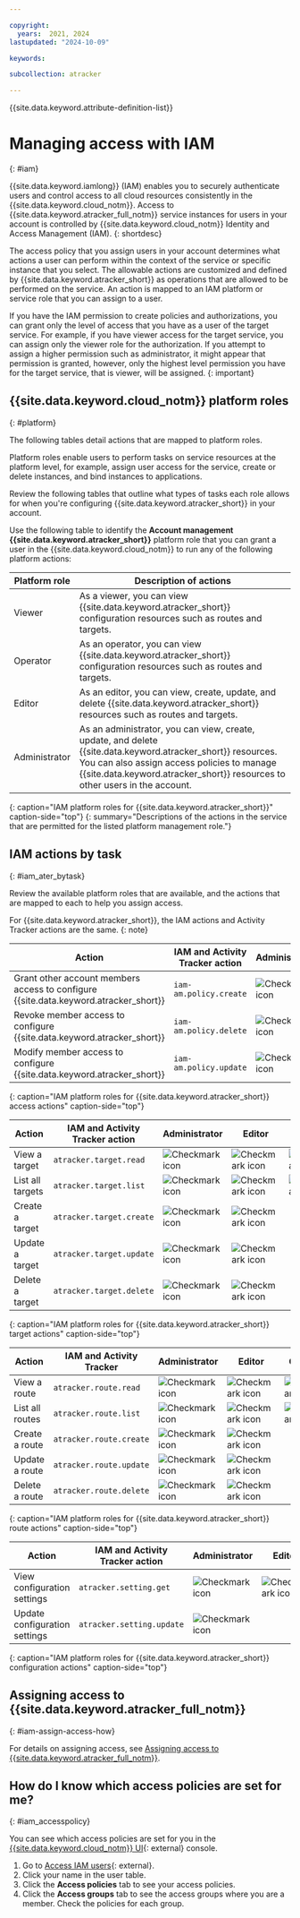 ```yaml
---

copyright:
  years:  2021, 2024
lastupdated: "2024-10-09"

keywords:

subcollection: atracker

---
```


{{site.data.keyword.attribute-definition-list}}


# Managing access with IAM
{: #iam}

{{site.data.keyword.iamlong}} (IAM) enables you to securely authenticate users and control access to all cloud resources consistently in the {{site.data.keyword.cloud_notm}}. Access to {{site.data.keyword.atracker_full_notm}} service instances for users in your account is controlled by {{site.data.keyword.cloud_notm}} Identity and Access Management (IAM).
{: shortdesc}

The access policy that you assign users in your account determines what actions a user can perform within the context of the service or specific instance that you select. The allowable actions are customized and defined by {{site.data.keyword.atracker_short}} as operations that are allowed to be performed on the service. An action is mapped to an IAM platform or service role that you can assign to a user.

If you have the IAM permission to create policies and authorizations, you can grant only the level of access that you have as a user of the target service. For example, if you have viewer access for the target service, you can assign only the viewer role for the authorization. If you attempt to assign a higher permission such as administrator, it might appear that permission is granted, however, only the highest level permission you have for the target service, that is viewer, will be assigned. 
{: important}


## {{site.data.keyword.cloud_notm}} platform roles
{: #platform}

The following tables detail actions that are mapped to platform roles.

Platform roles enable users to perform tasks on service resources at the platform level, for example, assign user access for the service, create or delete instances, and bind instances to applications.

Review the following tables that outline what types of tasks each role allows for when you're configuring {{site.data.keyword.atracker_short}} in your account.

Use the following table to identify the **Account management** **{{site.data.keyword.atracker_short}}** platform role that you can grant a user in the {{site.data.keyword.cloud_notm}} to run any of the following platform actions:

| Platform role            | Description of actions |
|--------------------------|------------------------|
| Viewer                   | As a viewer, you can view {{site.data.keyword.atracker_short}} configuration resources such as routes and targets. |
| Operator                 | As an operator, you can view {{site.data.keyword.atracker_short}} configuration resources such as routes and targets. |
| Editor                   | As an editor, you can view, create, update, and delete {{site.data.keyword.atracker_short}} resources such as routes and targets. |
| Administrator            | As an administrator, you can view, create, update, and delete {{site.data.keyword.atracker_short}} resources. You can also assign access policies to manage {{site.data.keyword.atracker_short}} resources to other users in the account. |
{: caption="IAM platform roles for {{site.data.keyword.atracker_short}}" caption-side="top"}
{: summary="Descriptions of the actions in the service that are permitted for the listed platform management role."}


## IAM actions by task
{: #iam_ater_bytask}

Review the available platform roles that are available, and the actions that are mapped to each to help you assign access.

For {{site.data.keyword.atracker_short}}, the IAM actions and Activity Tracker actions are the same.
{: note}


| Action | IAM and Activity Tracker action | Administrator | Editor | Operator | Viewer |
|--------|------------|---------------|--------|-----------|--------|
| Grant other account members access to configure {{site.data.keyword.atracker_short}} | `iam-am.policy.create` |![Checkmark icon](../../icons/checkmark-icon.svg) | | | |
| Revoke member access to configure {{site.data.keyword.atracker_short}} | `iam-am.policy.delete` | ![Checkmark icon](../../icons/checkmark-icon.svg) | | | |
| Modify member access to configure {{site.data.keyword.atracker_short}}  | `iam-am.policy.update` | ![Checkmark icon](../../icons/checkmark-icon.svg) | | | |
{: caption="IAM platform roles for {{site.data.keyword.atracker_short}} access actions" caption-side="top"}


| Action | IAM and Activity Tracker action | Administrator | Editor | Operator | Viewer |
|--------|------------|---------------|--------|-----------|--------|
| View a target      | `atracker.target.read` |![Checkmark icon](../../icons/checkmark-icon.svg) |![Checkmark icon](../../icons/checkmark-icon.svg) |![Checkmark icon](../../icons/checkmark-icon.svg) |![Checkmark icon](../../icons/checkmark-icon.svg) |
| List all targets   | `atracker.target.list` |![Checkmark icon](../../icons/checkmark-icon.svg) |![Checkmark icon](../../icons/checkmark-icon.svg) |![Checkmark icon](../../icons/checkmark-icon.svg) |![Checkmark icon](../../icons/checkmark-icon.svg) |
| Create a target    | `atracker.target.create` |![Checkmark icon](../../icons/checkmark-icon.svg) |![Checkmark icon](../../icons/checkmark-icon.svg) | | |
| Update a target    | `atracker.target.update` |![Checkmark icon](../../icons/checkmark-icon.svg) |![Checkmark icon](../../icons/checkmark-icon.svg) | | |
| Delete a target    | `atracker.target.delete` |![Checkmark icon](../../icons/checkmark-icon.svg) |![Checkmark icon](../../icons/checkmark-icon.svg) | | |
{: caption="IAM platform roles for {{site.data.keyword.atracker_short}} target actions" caption-side="top"}

| Action | IAM and Activity Tracker | Administrator | Editor | Operator | Viewer |
|--------|------------|---------------|--------|-----------|--------|
| View a route | `atracker.route.read` |![Checkmark icon](../../icons/checkmark-icon.svg) |![Checkmark icon](../../icons/checkmark-icon.svg) |![Checkmark icon](../../icons/checkmark-icon.svg) |![Checkmark icon](../../icons/checkmark-icon.svg) |
| List all routes | `atracker.route.list` |![Checkmark icon](../../icons/checkmark-icon.svg) |![Checkmark icon](../../icons/checkmark-icon.svg) |![Checkmark icon](../../icons/checkmark-icon.svg) |![Checkmark icon](../../icons/checkmark-icon.svg) |
| Create a route | `atracker.route.create` |![Checkmark icon](../../icons/checkmark-icon.svg) |![Checkmark icon](../../icons/checkmark-icon.svg) | | |
| Update a route | `atracker.route.update` |![Checkmark icon](../../icons/checkmark-icon.svg) |![Checkmark icon](../../icons/checkmark-icon.svg) | | |
| Delete a route | `atracker.route.delete` |![Checkmark icon](../../icons/checkmark-icon.svg) |![Checkmark icon](../../icons/checkmark-icon.svg) | | |
{: caption="IAM platform roles for {{site.data.keyword.atracker_short}} route actions" caption-side="top"}


| Action | IAM and Activity Tracker action | Administrator | Editor | Operator | Viewer |
|--------|------------|---------------|--------|-----------|--------|
| View configuration settings  | `atracker.setting.get` | ![Checkmark icon](../../icons/checkmark-icon.svg) | ![Checkmark icon](../../icons/checkmark-icon.svg) | ![Checkmark icon](../../icons/checkmark-icon.svg) | ![Checkmark icon](../../icons/checkmark-icon.svg) |
| Update configuration settings | `atracker.setting.update` | ![Checkmark icon](../../icons/checkmark-icon.svg) | | | |
{: caption="IAM platform roles for {{site.data.keyword.atracker_short}} configuration actions" caption-side="top"}

## Assigning access to {{site.data.keyword.atracker_full_notm}}
{: #iam-assign-access-how}

For details on assigning access, see [Assigning access to {{site.data.keyword.atracker_full_notm}}](/docs/atracker?topic=atracker-iam).

## How do I know which access policies are set for me?
{: #iam_accesspolicy}

You can see which access policies are set for you in the [{{site.data.keyword.cloud_notm}} UI](https://cloud.ibm.com/){: external} console.

1. Go to [Access IAM users](https://cloud.ibm.com/iam/users){: external}.
2. Click your name in the user table.
3. Click the **Access policies** tab to see your access policies.
4. Click the **Access groups** tab to see the access groups where you are a member. Check the policies for each group.
